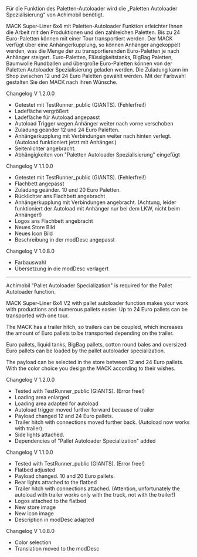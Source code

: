 Für die Funktion des Paletten-Autoloader wird die „Paletten Autoloader Spezialisierung“ von Achimobil benötigt.

MACK Super-Liner 6x4 mit Paletten-Autoloader Funktion 
erleichter Ihnen die Arbeit mit den Produktionen und den zahlreichen Paletten.
Bis zu 24 Euro-Paletten können mit einer Tour transportiert werden.
Der MACK verfügt über eine Anhängerkupplung, so können Anhänger angekoppelt werden, was die Menge der zu transportierenden Euro-Paletten je nach Anhänger steigert.
Euro-Paletten,  Flüssigkeitstanks, BigBag Paletten, Baumwolle Rundballen und übergroße Euro-Paletten können von der Paletten Autoloader Spezialisierung geladen werden.
Die Zuladung kann im Shop zwischen 12 und 24 Euro Paletten gewählt werden.
Mit der Farbwahl gestalten Sie den MACK nach ihren Wünsche.

Changelog V 1.2.0.0
- Getestet mit TestRunner_public (GIANTS). (Fehlerfrei!)
- Ladefläche vergrößert
- Ladefläche für Autoload angepasst
- Autoload Trigger wegen Anhänger weiter nach vorne verschoben
- Zuladung geänder 12 und 24 Euro Paletten.
- Anhängerkupplung mit Verbindungen weiter nach hinten verlegt. (Autoload funktioniert jetzt mit Anhänger.)
- Seitenlichter angebracht.
- Abhängigkeiten von "Paletten Autoloader Spezialisierung" eingefügt

Changelog V 1.1.0.0
- Getestet mit TestRunner_public (GIANTS). (Fehlerfrei!)
- Flachbett angepasst
- Zuladung geänder. 10 und 20 Euro Paletten.
- Rücklichter ans Flachbett angebracht
- Anhängerkupplung mit Verbindungen angebracht. (Achtung, leider funktioniert der Autoload mit Anhänger nur bei dem LKW, nicht beim Anhänger!)
- Logos ans Flachbett angebracht
- Neues Store Bild
- Neues Icon Bild
- Beschreibung in der modDesc angepasst

Changelog V 1.0.8.0
- Farbauswahl
- Übersetzung in die modDesc verlagert

-----------------------------------------------------------------------

Achimobil "Pallet Autoloader Specialization" is required for the Pallet Autoloader function.

MACK Super-Liner 6x4 V2 with pallet autoloader function makes your work with productions and numerous pallets easier. 
Up to 24 Euro pallets can be transported with one tour. 

The MACK has a trailer hitch, so trailers can be coupled, which increases the amount of Euro pallets to be transported depending on the trailer.

Euro pallets, liquid tanks, BigBag pallets, cotton round bales and oversized Euro pallets can be loaded by the pallet autoloader specialization.

The payload can be selected in the store between 12 and 24 Euro pallets. 
With the color choice you design the MACK according to their wishes.

Changelog V 1.2.0.0
- Tested with TestRunner_public (GIANTS). (Error free!)
- Loading area enlarged
- Loading area adapted for autoload
- Autoload trigger moved further forward because of trailer
- Payload changed 12 and 24 Euro pallets.
- Trailer hitch with connections moved further back. (Autoload now works with trailer).
- Side lights attached.
- Dependencies of "Pallet Autoloader Specialization" added

Changelog V 1.1.0.0
- Tested with TestRunner_public (GIANTS). (Error free!)
- Flatbed adjusted
- Payload changed. 10 and 20 Euro pallets.
- Rear lights attached to the flatbed
- Trailer hitch with connections attached. (Attention, unfortunately the autoload with trailer works only with the truck, not with the trailer!)
- Logos attached to the flatbed
- New store image
- New icon image
- Description in modDesc adapted

Changelog V 1.0.8.0
- Color selection
- Translation moved to the modDesc
